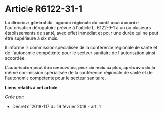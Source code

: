# Article R6122-31-1

Le directeur général de l'agence régionale de santé peut accorder l'autorisation dérogatoire prévue à l'article L. 6122-9-1 à
un ou plusieurs établissements de santé, avec effet immédiat et pour une durée qui ne peut être supérieure à six mois.

Il informe la commission spécialisée de la conférence régionale de santé et de l'autonomie compétente pour le secteur
sanitaire de l'autorisation ainsi accordée.

L'autorisation peut être renouvelée, pour six mois au plus, après avis de la même commission spécialisée de la conférence
régionale de santé et de l'autonomie compétente pour le secteur sanitaire.

**Liens relatifs à cet article**

_Créé par_:

  - Décret n°2018-117 du 19 février 2018 - art. 1

